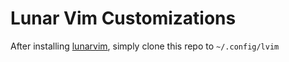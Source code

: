 # Lunar Vim Customizations

After installing [lunarvim](https://www.lunarvim.org/), simply clone this repo to
 ``~/.config/lvim``

